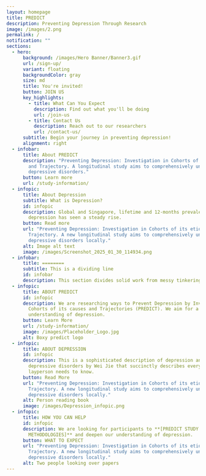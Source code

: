 ```yaml
---
layout: homepage
title: PREDICT
description: Preventing Depression Through Research
image: /images/2.png
permalink: /
notification: ""
sections:
  - hero:
      background: /images/Hero Banner/Banner3.gif
      url: /sign-up/
      variant: floating
      backgroundColor: gray
      size: md
      title: You're invited!
      button: JOIN US
      key_highlights:
        - title: What Can You Expect
          description: Find out what you'll be doing
          url: /join-us
        - title: Contact Us
          description: Reach out to our researchers
          url: /contact-us/
      subtitle: Begin your journey in preventing depression!
      alignment: right
  - infobar:
      title: About PREDICT
      description: "Preventing Depression: Investigation in Cohorts of its etiology
        and Trajectory. A longitudinal study aims to comprehensively understand
        depressive disorders."
      button: Learn more
      url: /study-information/
  - infopic:
      title: About Depression
      subtitle: What is Depression?
      id: infopic
      description: Global and Singapore, lifetime and 12-months prevalence of
        depression has seen a steady rise.
      button: Read more
      url: "Preventing Depression: Investigation in Cohorts of its etiology and
        Trajectory. A new longitudinal study aims to comprehensively understand
        depressive disorders locally."
      alt: Image alt text
      image: /images/Screenshot_2025_01_30_114934.png
  - infobar:
      title: ========
      subtitle: This is a dividing line
      id: infobar
      description: This section divides solid work from messy tinkering.
  - infopic:
      title: ABOUT PREDICT
      id: infopic
      description: We are researching ways to Prevent Depression by Investigating
        Cohorts of its causes and Trajectories (PREDICT). We aim for a deep
        understanding of depression.
      button: Learn More
      url: /study-information/
      image: /images/Placeholder_Logo.jpg
      alt: Boxy predict logo
  - infopic:
      title: ABOUT DEPRESSION
      id: infopic
      description: This is a sophisticated description of depression and associated
        depressive disorders by Wei Jie that succinctly describes everything a
        layperson needs to know.
      button: Read More
      url: "Preventing Depression: Investigation in Cohorts of its etiology and
        Trajectory. A new longitudinal study aims to comprehensively understand
        depressive disorders locally."
      alt: Person reading book
      image: /images/Depression_infopic.png
  - infopic:
      title: HOW YOU CAN HELP
      id: infopic
      description: We are looking for participants to **[PREDICT STUDY
        METHODOLOGIES]** and deepen our understanding of depression.
      button: WHAT TO EXPECT
      url: "Preventing Depression: Investigation in Cohorts of its etiology and
        Trajectory. A new longitudinal study aims to comprehensively understand
        depressive disorders locally."
      alt: Two people looking over papers
---
```

